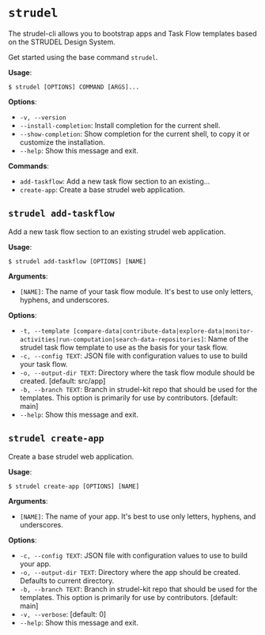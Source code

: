 # `strudel`

The strudel-cli allows you to bootstrap apps and Task Flow templates based on the STRUDEL Design System.

Get started using the base command `strudel`.

**Usage**:

```console
$ strudel [OPTIONS] COMMAND [ARGS]...
```

**Options**:

- `-v, --version`
- `--install-completion`: Install completion for the current shell.
- `--show-completion`: Show completion for the current shell, to copy it or customize the installation.
- `--help`: Show this message and exit.

**Commands**:

- `add-taskflow`: Add a new task flow section to an existing...
- `create-app`: Create a base strudel web application.

## `strudel add-taskflow`

Add a new task flow section to an existing strudel web application.

**Usage**:

```console
$ strudel add-taskflow [OPTIONS] [NAME]
```

**Arguments**:

- `[NAME]`: The name of your task flow module. It's best to use only letters, hyphens, and underscores.

**Options**:

- `-t, --template [compare-data|contribute-data|explore-data|monitor-activities|run-computation|search-data-repositories]`: Name of the strudel task flow template to use as the basis for your task flow.
- `-c, --config TEXT`: JSON file with configuration values to use to build your task flow.
- `-o, --output-dir TEXT`: Directory where the task flow module should be created. [default: src/app]
- `-b, --branch TEXT`: Branch in strudel-kit repo that should be used for the templates. This option is primarily for use by contributors. [default: main]
- `--help`: Show this message and exit.

## `strudel create-app`

Create a base strudel web application.

**Usage**:

```console
$ strudel create-app [OPTIONS] [NAME]
```

**Arguments**:

- `[NAME]`: The name of your app. It's best to use only letters, hyphens, and underscores.

**Options**:

- `-c, --config TEXT`: JSON file with configuration values to use to build your app.
- `-o, --output-dir TEXT`: Directory where the app should be created. Defaults to current directory.
- `-b, --branch TEXT`: Branch in strudel-kit repo that should be used for the templates. This option is primarily for use by contributors. [default: main]
- `-v, --verbose`: [default: 0]
- `--help`: Show this message and exit.
